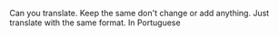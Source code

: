 Can you translate. Keep the same don't change or add anything. Just translate with the same format. 
In Portuguese 